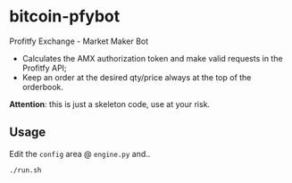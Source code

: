 # bitcoin-pfybot
Profitfy Exchange - Market Maker Bot

- Calculates the AMX authorization token and make valid requests in the Profitfy API;
- Keep an order at the desired qty/price always at the top of the orderbook.

**Attention**: this is just a skeleton code, use at your risk.

## Usage
Edit the `config` area @ `engine.py` and..
```
./run.sh
```
